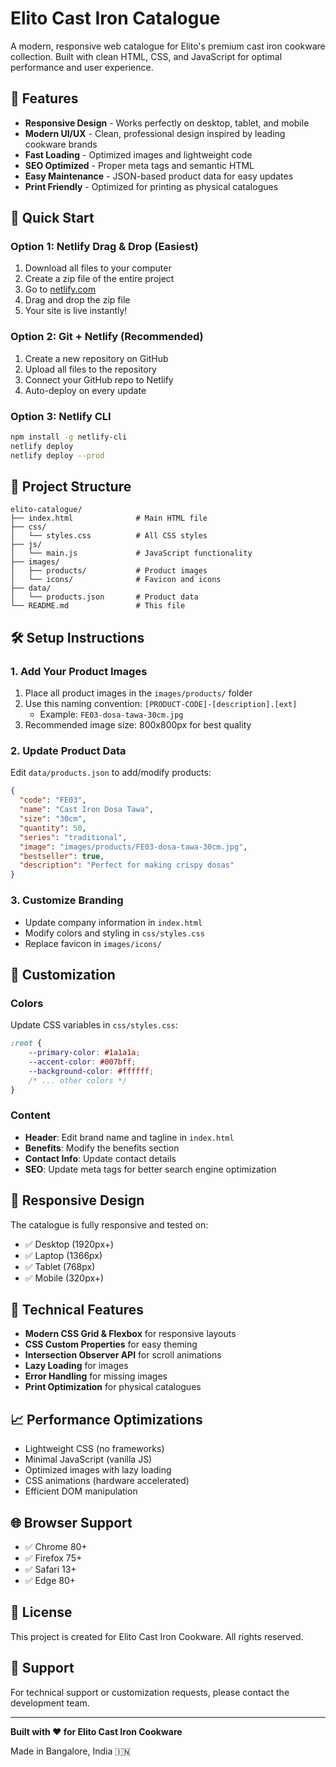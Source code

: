 # Elito Cast Iron Catalogue

A modern, responsive web catalogue for Elito's premium cast iron cookware collection. Built with clean HTML, CSS, and JavaScript for optimal performance and user experience.

## 🌟 Features

- **Responsive Design** - Works perfectly on desktop, tablet, and mobile
- **Modern UI/UX** - Clean, professional design inspired by leading cookware brands
- **Fast Loading** - Optimized images and lightweight code
- **SEO Optimized** - Proper meta tags and semantic HTML
- **Easy Maintenance** - JSON-based product data for easy updates
- **Print Friendly** - Optimized for printing as physical catalogues

## 🚀 Quick Start

### Option 1: Netlify Drag & Drop (Easiest)
1. Download all files to your computer
2. Create a zip file of the entire project
3. Go to [netlify.com](https://netlify.com)
4. Drag and drop the zip file
5. Your site is live instantly!

### Option 2: Git + Netlify (Recommended)
1. Create a new repository on GitHub
2. Upload all files to the repository
3. Connect your GitHub repo to Netlify
4. Auto-deploy on every update

### Option 3: Netlify CLI
```bash
npm install -g netlify-cli
netlify deploy
netlify deploy --prod
```

## 📁 Project Structure

```
elito-catalogue/
├── index.html              # Main HTML file
├── css/
│   └── styles.css          # All CSS styles
├── js/
│   └── main.js             # JavaScript functionality
├── images/
│   ├── products/           # Product images
│   └── icons/              # Favicon and icons
├── data/
│   └── products.json       # Product data
└── README.md               # This file
```

## 🛠️ Setup Instructions

### 1. Add Your Product Images
1. Place all product images in the `images/products/` folder
2. Use this naming convention: `[PRODUCT-CODE]-[description].[ext]`
   - Example: `FE03-dosa-tawa-30cm.jpg`
3. Recommended image size: 800x800px for best quality

### 2. Update Product Data
Edit `data/products.json` to add/modify products:

```json
{
  "code": "FE03",
  "name": "Cast Iron Dosa Tawa",
  "size": "30cm",
  "quantity": 50,
  "series": "traditional",
  "image": "images/products/FE03-dosa-tawa-30cm.jpg",
  "bestseller": true,
  "description": "Perfect for making crispy dosas"
}
```

### 3. Customize Branding
- Update company information in `index.html`
- Modify colors and styling in `css/styles.css`
- Replace favicon in `images/icons/`

## 🎨 Customization

### Colors
Update CSS variables in `css/styles.css`:
```css
:root {
    --primary-color: #1a1a1a;
    --accent-color: #007bff;
    --background-color: #ffffff;
    /* ... other colors */
}
```

### Content
- **Header**: Edit brand name and tagline in `index.html`
- **Benefits**: Modify the benefits section
- **Contact Info**: Update contact details
- **SEO**: Update meta tags for better search engine optimization

## 📱 Responsive Design

The catalogue is fully responsive and tested on:
- ✅ Desktop (1920px+)
- ✅ Laptop (1366px)
- ✅ Tablet (768px)
- ✅ Mobile (320px+)

## 🔧 Technical Features

- **Modern CSS Grid & Flexbox** for responsive layouts
- **CSS Custom Properties** for easy theming
- **Intersection Observer API** for scroll animations
- **Lazy Loading** for images
- **Error Handling** for missing images
- **Print Optimization** for physical catalogues

## 📈 Performance Optimizations

- Lightweight CSS (no frameworks)
- Minimal JavaScript (vanilla JS)
- Optimized images with lazy loading
- CSS animations (hardware accelerated)
- Efficient DOM manipulation

## 🌐 Browser Support

- ✅ Chrome 80+
- ✅ Firefox 75+
- ✅ Safari 13+
- ✅ Edge 80+

## 📄 License

This project is created for Elito Cast Iron Cookware. All rights reserved.

## 🤝 Support

For technical support or customization requests, please contact the development team.

---

**Built with ❤️ for Elito Cast Iron Cookware**

Made in Bangalore, India 🇮🇳